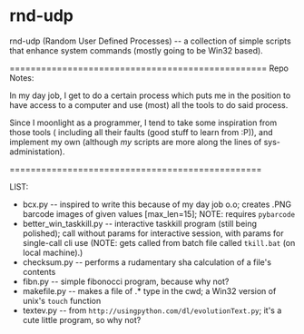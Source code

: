 # rnd-udp

rnd-udp (Random User Defined Processes) -- a collection of simple scripts that enhance system commands (mostly going to be Win32 based).

=================================================
Repo Notes:

In my day job, I get to do a certain process
which puts me in the position to have access to
a computer and use (most) all the tools to do
said process.

Since I moonlight as a programmer, I tend to
take some inspiration from those tools (
including all their faults (good stuff to learn
from :P)), and implement my own (although
_my_ scripts are more along the lines of sys-
administation).

================================================

LIST:
- bcx.py -- inspired to write this because of my day job o.o; creates .PNG barcode images of given values [max_len=15]; NOTE: requires `pybarcode`
- better_win_taskkill.py -- interactive taskkill program (still being polished); call without params for interactive session, with params for single-call cli use
                              (NOTE: gets called from batch file called `tkill.bat` (on local machine).)
- checksum.py -- performs a rudamentary sha calculation of a file's contents
- fibn.py -- simple fibonocci program, because why not?
- makefile.py -- makes a file of .* type in the cwd; a Win32 version of unix's `touch` function
- textev.py -- from `http://usingpython.com/dl/evolutionText.py`; it's a cute little program, so why not?
